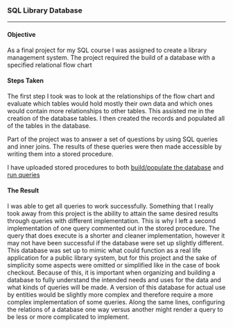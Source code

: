 ### SQL Library Database
***

#### Objective
As a final project for my SQL course I was assigned to create a library management system. The project required the build of a database with a specified relational flow chart

#### Steps Taken
The first step I took was to look at the relationships of the flow chart and evaluate which tables would hold mostly their own data and which ones would contain more relationships to other tables. This assisted me in the creation of the database tables. I then created the records and populated all of the tables in the database.

Part of the project was to answer a set of questions by using SQL queries and inner joins. The results of these queries were then made accessible by writing them into a stored procedure.

I have uploaded stored procedures to both [build/populate the database](/Projects/SQL/SP_lib_system_build.sql) and [run queries](/Projects/SQL/Lib%20Project%20SP.sql)

#### The Result

I was able to get all queries to work successfully. Something that I really took away from this project is the ability to attain the same desired results through queries with different implementation. This is why I left a second implementation of one query commented out in the stored procedure. The query that does execute is a shorter and cleaner implementation, however it may not have been successful if the database were set up slightly different. This database was set up to mimic what could function as a real life application for a public library system, but for this project and the sake of simplicity some aspects were omitted or simplified like in the case of book checkout. Because of this, it is important when organizing and building a database to fully understand the intended needs and uses for the data and what kinds of queries will be made. A version of this database for actual use by entities would be slightly more complex and therefore require a more complex implementation of some queries. Along the same lines, configuring the relations of a database one way versus another might render a query to be less or more complicated to implement.
